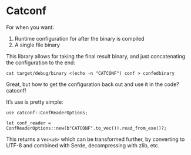 # Catconf

For when you want:

1.  Runtime configuration for after the binary is compiled
2.  A single file binary

This library allows for taking the final result binary, and just concatenating the configuration to the end:

    cat target/debug/binary <(echo -n "CATCONF") conf > confedbinary

Great, but how to get the configuration back out and use it in the code? catconf!

It&rsquo;s use is pretty simple:

    use catconf::ConfReaderOptions;

    let conf_reader = ConfReaderOptions::new(b"CATCONF".to_vec()).read_from_exe()?;

This returns a `Vec<u8>` which can be transformed further, by converting to UTF-8 and combined with Serde, decompressing with zlib, etc.
